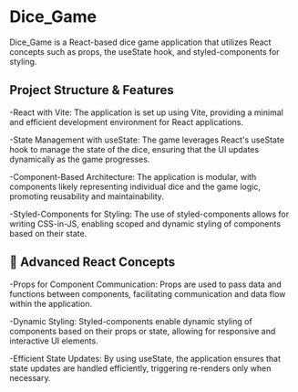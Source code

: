 # Dice_Game 

Dice_Game is a React-based dice game application that utilizes React concepts such as props, the useState hook, and styled-components for styling.

## Project Structure & Features

-React with Vite: The application is set up using Vite, providing a minimal and efficient development environment for React applications.​

-State Management with useState: The game leverages React's useState hook to manage the state of the dice, ensuring that the UI updates dynamically as the game progresses.​

-Component-Based Architecture: The application is modular, with components likely representing individual dice and the game logic, promoting reusability and maintainability.​

-Styled-Components for Styling: The use of styled-components allows for writing CSS-in-JS, enabling scoped and dynamic styling of components based on their state.​

## 🧠 Advanced React Concepts

-Props for Component Communication: Props are used to pass data and functions between components, facilitating communication and data flow within the application.​

-Dynamic Styling: Styled-components enable dynamic styling of components based on their props or state, allowing for responsive and interactive UI elements.​

-Efficient State Updates: By using useState, the application ensures that state updates are handled efficiently, triggering re-renders only when necessary.
